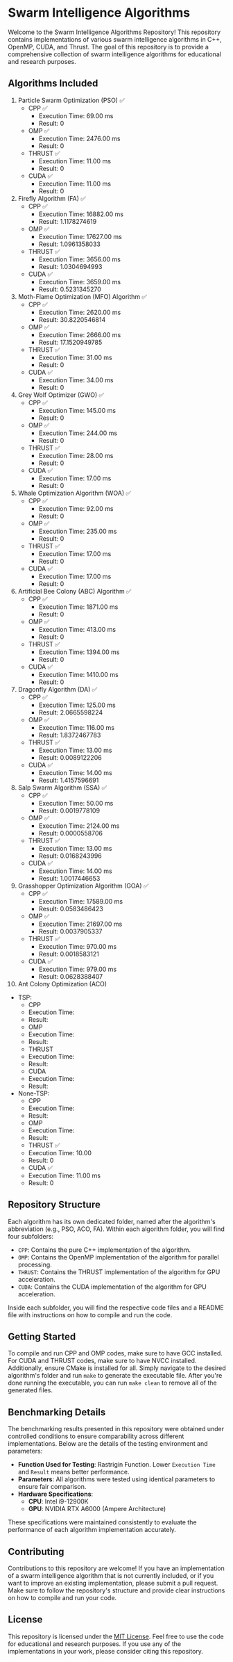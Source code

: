 # Swarm Intelligence Algorithms

Welcome to the Swarm Intelligence Algorithms Repository! This repository contains implementations of various swarm intelligence algorithms in C++, OpenMP, CUDA, and Thrust. The goal of this repository is to provide a comprehensive collection of swarm intelligence algorithms for educational and research purposes.

## Algorithms Included

1. Particle Swarm Optimization (PSO) ✅
   - CPP ✅  
     - Execution Time: 69.00 ms
     - Result: 0
   - OMP ✅  
     - Execution Time: 2476.00 ms
     - Result: 0
   - THRUST ✅  
     - Execution Time: 11.00 ms
     - Result: 0
   - CUDA ✅  
     - Execution Time: 11.00 ms
     - Result: 0
2. Firefly Algorithm (FA) ✅
   - CPP ✅
     - Execution Time: 16882.00 ms
     - Result: 1.1178274619
   - OMP ✅
     - Execution Time: 17627.00 ms
     - Result: 1.0961358033
   - THRUST ✅
     - Execution Time: 3656.00 ms
     - Result: 1.0304694993
   - CUDA ✅
     - Execution Time: 3659.00 ms
     - Result: 0.5231345270
3. Moth-Flame Optimization (MFO) Algorithm ✅
   - CPP ✅
     - Execution Time: 2620.00 ms
     - Result: 30.8220546814
   - OMP ✅
     - Execution Time: 2666.00 ms
     - Result: 17.1520949785
   - THRUST ✅
     - Execution Time: 31.00 ms
     - Result: 0
   - CUDA ✅
     - Execution Time: 34.00 ms
     - Result: 0
4. Grey Wolf Optimizer (GWO) ✅
   - CPP ✅
     - Execution Time: 145.00 ms
     - Result: 0
   - OMP ✅
     - Execution Time: 244.00 ms
     - Result: 0
   - THRUST ✅
     - Execution Time: 28.00 ms
     - Result: 0
   - CUDA ✅
     - Execution Time: 17.00 ms
     - Result: 0
5. Whale Optimization Algorithm (WOA) ✅
   - CPP ✅
     - Execution Time: 92.00 ms
     - Result: 0
   - OMP ✅
     - Execution Time: 235.00 ms
     - Result: 0
   - THRUST ✅
     - Execution Time: 17.00 ms
     - Result: 0
   - CUDA ✅
     - Execution Time: 17.00 ms
     - Result: 0
6. Artificial Bee Colony (ABC) Algorithm ✅
   - CPP ✅
     - Execution Time: 1871.00 ms
     - Result: 0
   - OMP ✅
     - Execution Time: 413.00 ms
     - Result: 0
   - THRUST ✅
     - Execution Time: 1394.00 ms
     - Result: 0
   - CUDA ✅
     - Execution Time: 1410.00 ms
     - Result: 0
7. Dragonfly Algorithm (DA) ✅
   - CPP ✅
     - Execution Time: 125.00 ms
     - Result: 2.0665598224
   - OMP ✅
     - Execution Time: 116.00 ms
     - Result: 1.8372467783
   - THRUST ✅
     - Execution Time: 13.00 ms
     - Result: 0.0089122206
   - CUDA ✅
     - Execution Time: 14.00 ms
     - Result: 1.4157596691
8. Salp Swarm Algorithm (SSA) ✅
   - CPP ✅
     - Execution Time: 50.00 ms
     - Result: 0.0019778109
   - OMP ✅
     - Execution Time: 2124.00 ms
     - Result: 0.0000558706
   - THRUST ✅
     - Execution Time: 13.00 ms
     - Result: 0.0168243996
   - CUDA ✅
     - Execution Time: 14.00 ms
     - Result: 1.0017446653
9. Grasshopper Optimization Algorithm (GOA) ✅
   - CPP ✅
     - Execution Time: 17589.00 ms
     - Result: 0.0583486423
   - OMP ✅
     - Execution Time: 21697.00 ms
     - Result: 0.0037905337
   - THRUST ✅
     - Execution Time: 970.00 ms
     - Result: 0.0018583121
   - CUDA ✅
     - Execution Time: 979.00 ms
     - Result: 0.0628388407
10. Ant Colony Optimization (ACO)
   - TSP:
     - CPP 
      - Execution Time:
      - Result:
     - OMP 
      - Execution Time:
      - Result:
     - THRUST 
      - Execution Time:
      - Result:
     - CUDA 
      - Execution Time:
      - Result:
   - None-TSP:
     - CPP 
      - Execution Time:
      - Result:
     - OMP 
      - Execution Time:
      - Result:
     - THRUST ✅
      - Execution Time: 10.00
      - Result: 0
     - CUDA ✅
      - Execution Time: 11.00 ms
      - Result: 0

## Repository Structure

Each algorithm has its own dedicated folder, named after the algorithm's abbreviation (e.g., PSO, ACO, FA). Within each algorithm folder, you will find four subfolders:

- `CPP`: Contains the pure C++ implementation of the algorithm.
- `OMP`: Contains the OpenMP implementation of the algorithm for parallel processing.
- `THRUST`: Contains the THRUST implementation of the algorithm for GPU acceleration.
- `CUDA`: Contains the CUDA implementation of the algorithm for GPU acceleration.

Inside each subfolder, you will find the respective code files and a README file with instructions on how to compile and run the code.

## Getting Started

To compile and run CPP and OMP codes, make sure to have GCC installed. For CUDA and THRUST codes, make sure to have NVCC installed. Additionally, ensure CMake is installed for all. Simply navigate to the desired algorithm's folder and run `make` to generate the executable file. After you're done running the executable, you can run `make clean` to remove all of the generated files.

## Benchmarking Details

The benchmarking results presented in this repository were obtained under controlled conditions to ensure comparability across different implementations. Below are the details of the testing environment and parameters:

- **Function Used for Testing**: Rastrigin Function. Lower `Execution Time` and `Result` means better performance.
- **Parameters**: All algorithms were tested using identical parameters to ensure fair comparison.
- **Hardware Specifications**:
  - **CPU**: Intel i9-12900K
  - **GPU**: NVIDIA RTX A6000 (Ampere Architecture)

These specifications were maintained consistently to evaluate the performance of each algorithm implementation accurately.

## Contributing

Contributions to this repository are welcome! If you have an implementation of a swarm intelligence algorithm that is not currently included, or if you want to improve an existing implementation, please submit a pull request. Make sure to follow the repository's structure and provide clear instructions on how to compile and run your code.

## License

This repository is licensed under the [MIT License](LICENSE). Feel free to use the code for educational and research purposes. If you use any of the implementations in your work, please consider citing this repository.